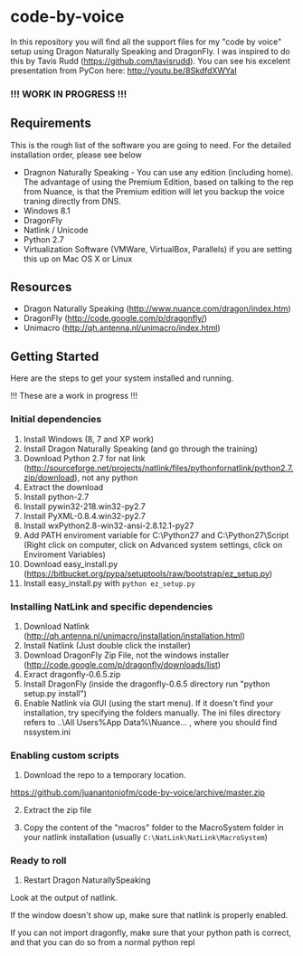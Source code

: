 code-by-voice
=============

In this repository you will find all the support files for my "code by voice" setup using Dragon Naturally Speaking and DragonFly. I was inspired to do this by Tavis Rudd (https://github.com/tavisrudd). You can see his excelent presentation from PyCon here: http://youtu.be/8SkdfdXWYaI

### !!! WORK IN PROGRESS !!!

## Requirements

This is the rough list of the software you are going to need. For the detailed installation order, please see below

* Dragnon Naturally Speaking - You can use any edition (including home). The advantage of using the Premium Edition, based on talking to the rep from Nuance, is that the Premium edition will let you backup the voice traning directly from DNS.
* Windows 8.1
* DragonFly
* Natlink / Unicode
* Python 2.7
* Virtualization Software (VMWare, VirtualBox, Parallels) if you are setting this up on Mac OS X or Linux

## Resources

* Dragon Naturally Speaking (http://www.nuance.com/dragon/index.htm)
* DragonFly (http://code.google.com/p/dragonfly/)
* Unimacro (http://qh.antenna.nl/unimacro/index.html)


## Getting Started

Here are the steps to get your system installed and running.

!!! These are a work in progress !!!

### Initial dependencies

1. Install Windows (8, 7 and XP work)
1. Install Dragon Naturally Speaking (and go through the training)
1. Download Python 2.7 for nat link (http://sourceforge.net/projects/natlink/files/pythonfornatlink/python2.7.zip/download), not any python
2. Extract the download
1. Install python-2.7
2. Install pywin32-218.win32-py2.7
3. Install PyXML-0.8.4.win32-py2.7
1. Install wxPython2.8-win32-ansi-2.8.12.1-py27
1. Add PATH enviroment variable for C:\Python27 and C:\Python27\Script (Right click on computer, click on Advanced system settings, click on Enviroment Variables)
1. Download easy_install.py (https://bitbucket.org/pypa/setuptools/raw/bootstrap/ez_setup.py)
2. Install easy_install.py with `python ez_setup.py`

### Installing NatLink and specific dependencies 

1. Download Natlink (http://qh.antenna.nl/unimacro/installation/installation.html)
2. Install Natlink (Just double click the installer)
1. Download DragonFly Zip File, not the windows installer (http://code.google.com/p/dragonfly/downloads/list)
1. Exract dragonfly-0.6.5.zip
1. Install DragonFly (inside the dragonfly-0.6.5 directory run "python setup.py install")
1. Enable Natlink via GUI (using the start menu). If it doesn't find your installation, try specifying the folders manually. The ini files directory refers to ..\All Users\%App Data%\Nuance\... , where you should find nssystem.ini

### Enabling custom scripts

1. Download the repo to a temporary location.

https://github.com/juanantoniofm/code-by-voice/archive/master.zip

2. Extract the zip file

3. Copy the content of the "macros" folder to the MacroSystem folder in your natlink installation (usually `C:\NatLink\NatLink\MacroSystem`)


### Ready to roll

1. Restart Dragon NaturallySpeaking

Look at the output of natlink.

If the window doesn't show up, make sure that natlink is properly enabled.

If you can not import dragonfly, make sure that your python path is correct, and that you can do so from a normal python repl



